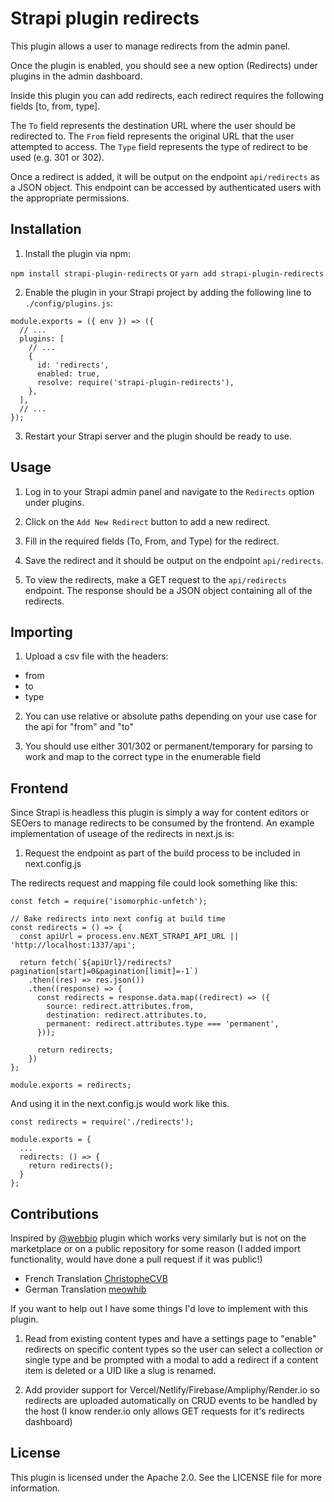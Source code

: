 # Strapi plugin redirects

This plugin allows a user to manage redirects from the admin panel.

Once the plugin is enabled, you should see a new option (Redirects) under plugins in the admin dashboard. 

Inside this plugin you can add redirects, each redirect requires the following fields [to, from, type].

The `To` field represents the destination URL where the user should be redirected to. The `From` field represents the original URL that the user attempted to access. The `Type` field represents the type of redirect to be used (e.g. 301 or 302).

Once a redirect is added, it will be output on the endpoint `api/redirects` as a JSON object. This endpoint can be accessed by authenticated users with the appropriate permissions.

## Installation

1. Install the plugin via npm:

```npm install strapi-plugin-redirects``` or ```yarn add strapi-plugin-redirects```

2. Enable the plugin in your Strapi project by adding the following line to `./config/plugins.js`:


```
module.exports = ({ env }) => ({
  // ...
  plugins: [
    // ...
    {
      id: 'redirects',
      enabled: true,
      resolve: require('strapi-plugin-redirects'),
    },
  ],
  // ...
});
```

3. Restart your Strapi server and the plugin should be ready to use.

## Usage

1. Log in to your Strapi admin panel and navigate to the `Redirects` option under plugins.

2. Click on the `Add New Redirect` button to add a new redirect.

3. Fill in the required fields (To, From, and Type) for the redirect.

4. Save the redirect and it should be output on the endpoint `api/redirects`.

5. To view the redirects, make a GET request to the `api/redirects` endpoint. The response should be a JSON object containing all of the redirects.

## Importing

1. Upload a csv file with the headers: 
  - from
  - to
  - type

2. You can use relative or absolute paths depending on your use case for the api for "from" and "to"

3. You should use either 301/302 or permanent/temporary for parsing to work and map to the correct type in the enumerable field

## Frontend

Since Strapi is headless this plugin is simply a way for content editors or SEOers to manage redirects to be consumed by the frontend. An example implementation of useage of the redirects in next.js is:

1. Request the endpoint as part of the build process to be included in next.config.js

The redirects request and mapping file could look something like this:

```
const fetch = require('isomorphic-unfetch');

// Bake redirects into next config at build time
const redirects = () => {
  const apiUrl = process.env.NEXT_STRAPI_API_URL || 'http://localhost:1337/api';

  return fetch(`${apiUrl}/redirects?pagination[start]=0&pagination[limit]=-1`)
    .then((res) => res.json())
    .then((response) => {
      const redirects = response.data.map((redirect) => ({
        source: redirect.attributes.from,
        destination: redirect.attributes.to,
        permanent: redirect.attributes.type === 'permanent',
      }));

      return redirects;
    })
};

module.exports = redirects;
```

And using it in the next.config.js would work like this. 

```
const redirects = require('./redirects');

module.exports = {
  ...
  redirects: () => {
    return redirects();
  }
};
```

## Contributions

Inspired by [@webbio](https://www.npmjs.com/package/@webbio/strapi-plugin-redirects) plugin which works very similarly but is not on the marketplace or on a public repository for some reason (I added import functionality, would have done a pull request if it was public!)

- French Translation [ChristopheCVB](https://github.com/ChristopheCVB)
- German Translation [meowhib](https://github.com/meowhib)

If you want to help out I have some things I'd love to implement with this plugin.

1. Read from existing content types and have a settings page to "enable" redirects on specific content types so the user can select a collection or single type and be prompted with a modal to add a redirect if a content item is deleted or a UID like a slug is renamed. 

2. Add provider support for Vercel/Netlify/Firebase/Ampliphy/Render.io so redirects are uploaded automatically on CRUD events to be handled by the host (I know render.io only allows GET requests for it's redirects dashboard)
 
## License

This plugin is licensed under the Apache 2.0. See the LICENSE file for more information.